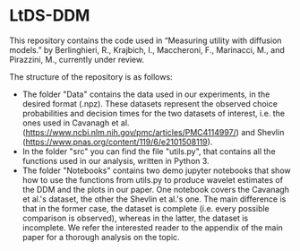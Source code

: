 # LtDS-DDM
This repository contains the code used in “Measuring utility with diffusion models.” by Berlinghieri, R., Krajbich, I., Maccheroni, F., Marinacci, M., and Pirazzini, M., currently under review. 

The structure of the repository is as follows:
- The folder "Data" contains the data used in our experiments, in the desired format (.npz). These datasets represent the observed choice probabilities and decision times for the two datasets of interest, i.e. the ones used in Cavanagh et al. (https://www.ncbi.nlm.nih.gov/pmc/articles/PMC4114997/) and Shevlin (https://www.pnas.org/content/119/6/e2101508119).
- In the folder "src" you can find the file "utils.py", that contains all the functions used in our analysis, written in Python 3. 
- The folder "Notebooks" contains two demo jupyter notebooks that show how to use the functions from utils.py to produce wavelet estimates of the DDM and the plots in our paper. One notebook covers the Cavanagh et al.'s dataset, the other the Shevlin et al.'s one. The main difference is that in the former case, the dataset is complete (i.e. every possible comparison is observed), whereas in the latter, the dataset is incomplete. We refer the interested reader to the appendix of the main paper for a thorough analysis on the topic. 
 

